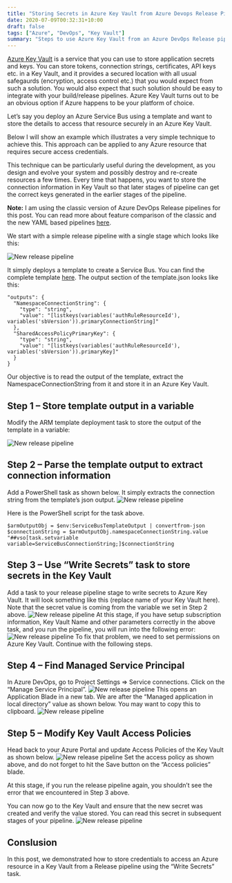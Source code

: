 ```yaml
---
title: "Storing Secrets in Azure Key Vault from Azure Devops Release Pipeline"
date: 2020-07-09T00:32:31+10:00
draft: false
tags: ["Azure", "DevOps", "Key Vault"]
summary: "Steps to use Azure Key Vault from an Azure DevOps Release pipeline." 
---
```


<a href="https://docs.microsoft.com/en-us/azure/key-vault/general/" target="_blank">Azure Key Vault</a> is a service that you can use to store application secrets and keys. You can store tokens, connection strings, certificates, API keys etc. in a Key Vault, and it provides a secured location with all usual safegaurds (encryption, access control etc.) that you would expect from such a solution. You would also expect that such solution should be easy to integrate with your build/release pipelines. Azure Key Vault turns out to be an obvious option if Azure happens to be your platform of choice.

Let’s say you deploy an Azure Service Bus using a template and want to store the details to access that resource securely in an Azure Key Vault.

Below I will show an example which illustrates a very simple technique to achieve this. This approach can be applied to any Azure resource that requires secure access credentials.

This technique can be particularly useful during the development, as you design and evolve your system and possibly destroy and re-create resources a few times. Every time that happens, you want to store the connection information in Key Vault so that later stages of pipeline can get the correct keys generated in the earlier stages of the pipeline.

<b>Note:</b> I am using the classic version of Azure DevOps Release pipelines for this post. You can read more about feature comparison of the classic and the new YAML based pipelines <a href="https://docs.microsoft.com/en-us/azure/devops/pipelines/get-started/pipelines-get-started?view=azure-devops" target="_blank">here</a>.

We start with a simple release pipeline with a single stage which looks like this:

![New release pipeline](/img/storing-secrets-in-azure-key-vault-from-azure-devops-release-pipeline/pic-1.png)

It simply deploys a template to create a Service Bus. You can find the complete template <a href="https://github.com/salmanalibanani/AzureKeyVaultTaskDemo" target="_blank">here</a>. The output section of the template.json looks like this:

<pre><code>"outputs": {
  "NamespaceConnectionString": {
    "type": "string",
    "value": "[listkeys(variables('authRuleResourceId'), variables('sbVersion')).primaryConnectionString]"
  },
  "SharedAccessPolicyPrimaryKey": {
    "type": "string",
    "value": "[listkeys(variables('authRuleResourceId'), variables('sbVersion')).primaryKey]"
  }
}</code></pre>

Our objective is to read the output of the template, extract the NamespaceConnectionString from it and store it in an Azure Key Vault.

## Step 1 – Store template output in a variable
Modify the ARM template deployment task to store the output of the template in a variable:

![New release pipeline](/img/storing-secrets-in-azure-key-vault-from-azure-devops-release-pipeline/pic-2.png)

## Step 2 – Parse the template output to extract connection information
Add a PowerShell task as shown below. It simply extracts the connection string from the template’s json output.
![New release pipeline](/img/storing-secrets-in-azure-key-vault-from-azure-devops-release-pipeline/pic-3.png)

Here is the PowerShell script for the task above.

<pre><code>$armOutputObj = $env:ServiceBusTemplateOutput | convertfrom-json
$connectionString = $armOutputObj.namespaceConnectionString.value
"##vso[task.setvariable variable=ServiceBusConnectionString;]$connectionString</code></pre>

## Step 3 – Use “Write Secrets” task to store secrets in the Key Vault
Add a task to your release pipeline stage to write secrets to Azure Key Vault. It will look something like this (replace name of your Key Vault here). Note that the secret value is coming from the variable we set in Step 2 above.
![New release pipeline](/img/storing-secrets-in-azure-key-vault-from-azure-devops-release-pipeline/pic-4.png)
At this stage, if you have setup subscription information, Key Vault Name and other parameters correctly in the above task, and you run the pipeline, you will run into the following error:
![New release pipeline](/img/storing-secrets-in-azure-key-vault-from-azure-devops-release-pipeline/pic-5.png)
To fix that problem, we need to set permissions on Azure Key Vault. Continue with the following steps.

## Step 4 – Find Managed Service Principal
In Azure DevOps, go to Project Settings => Service connections. Click on the “Manage Service Principal”.
![New release pipeline](/img/storing-secrets-in-azure-key-vault-from-azure-devops-release-pipeline/pic-6.png)
This opens an Application Blade in a new tab. We are after the “Managed application in local directory” value as shown below. You may want to copy this to clipboard.
![New release pipeline](/img/storing-secrets-in-azure-key-vault-from-azure-devops-release-pipeline/pic-7.png)
## Step 5 – Modify Key Vault Access Policies
Head back to your Azure Portal and update Access Policies of the Key Vault as shown below.
![New release pipeline](/img/storing-secrets-in-azure-key-vault-from-azure-devops-release-pipeline/pic-8.png)
Set the access policy as shown above, and do not forget to hit the Save button on the “Access policies” blade.

At this stage, if you run the release pipeline again, you shouldn’t see the error that we encountered in Step 3 above.

You can now go to the Key Vault and ensure that the new secret was created and verify the value stored. You can read this secret in subsequent stages of your pipeline.
![New release pipeline](/img/storing-secrets-in-azure-key-vault-from-azure-devops-release-pipeline/pic-9.png)

## Conslusion
In this post, we demonstrated how to store credentials to access an Azure resource in a Key Vault from a Release pipeline using the “Write Secrets” task.